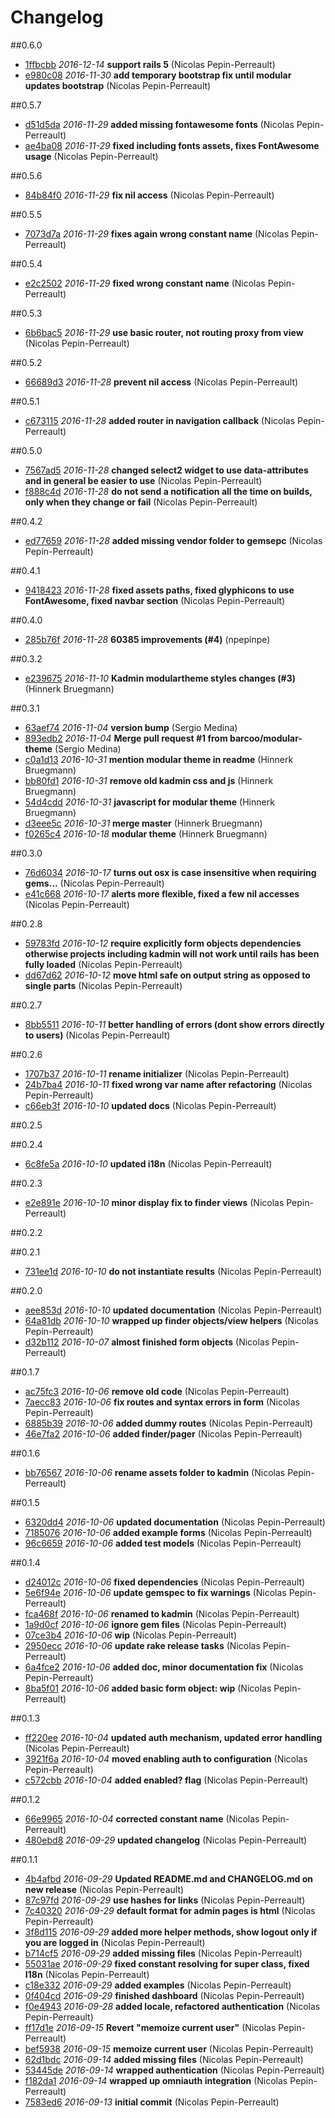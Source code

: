 # Changelog

##0.6.0

- [1ffbcbb](https://github.com/barcoo/kadmin/commit/1ffbcbb) *2016-12-14* __support rails 5__ (Nicolas Pepin-Perreault)
- [e980c08](https://github.com/barcoo/kadmin/commit/e980c08) *2016-11-30* __add temporary bootstrap fix until modular updates bootstrap__ (Nicolas Pepin-Perreault)

##0.5.7

- [d51d5da](https://github.com/barcoo/kadmin/commit/d51d5da) *2016-11-29* __added missing fontawesome fonts__ (Nicolas Pepin-Perreault)
- [ae4ba08](https://github.com/barcoo/kadmin/commit/ae4ba08) *2016-11-29* __fixed including fonts assets, fixes FontAwesome usage__ (Nicolas Pepin-Perreault)

##0.5.6

- [84b84f0](https://github.com/barcoo/kadmin/commit/84b84f0) *2016-11-29* __fix nil access__ (Nicolas Pepin-Perreault)

##0.5.5

- [7073d7a](https://github.com/barcoo/kadmin/commit/7073d7a) *2016-11-29* __fixes again wrong constant name__ (Nicolas Pepin-Perreault)

##0.5.4

- [e2c2502](https://github.com/barcoo/kadmin/commit/e2c2502) *2016-11-29* __fixed wrong constant name__ (Nicolas Pepin-Perreault)

##0.5.3

- [6b6bac5](https://github.com/barcoo/kadmin/commit/6b6bac5) *2016-11-29* __use basic router, not routing proxy from view__ (Nicolas Pepin-Perreault)

##0.5.2

- [66689d3](https://github.com/barcoo/kadmin/commit/66689d3) *2016-11-28* __prevent nil access__ (Nicolas Pepin-Perreault)

##0.5.1

- [c673115](https://github.com/barcoo/kadmin/commit/c673115) *2016-11-28* __added router in navigation callback__ (Nicolas Pepin-Perreault)

##0.5.0

- [7567ad5](https://github.com/barcoo/kadmin/commit/7567ad5) *2016-11-28* __changed select2 widget to use data-attributes and in general be easier to use__ (Nicolas Pepin-Perreault)
- [f888c4d](https://github.com/barcoo/kadmin/commit/f888c4d) *2016-11-28* __do not send a notification all the time on builds, only when they change or fail__ (Nicolas Pepin-Perreault)

##0.4.2

- [ed77659](https://github.com/barcoo/kadmin/commit/ed77659) *2016-11-28* __added missing vendor folder to gemsepc__ (Nicolas Pepin-Perreault)

##0.4.1

- [9418423](https://github.com/barcoo/kadmin/commit/9418423) *2016-11-28* __fixed assets paths, fixed glyphicons to use FontAwesome, fixed navbar section__ (Nicolas Pepin-Perreault)

##0.4.0

- [285b76f](https://github.com/barcoo/kadmin/commit/285b76f) *2016-11-28* __60385 improvements (#4)__ (npepinpe)

##0.3.2

- [e239675](https://github.com/barcoo/kadmin/commit/e239675) *2016-11-10* __Kadmin modulartheme styles changes (#3)__ (Hinnerk Bruegmann)

##0.3.1

- [63aef74](https://github.com/barcoo/kadmin/commit/63aef74) *2016-11-04* __version bump__ (Sergio Medina)
- [893edb2](https://github.com/barcoo/kadmin/commit/893edb2) *2016-11-04* __Merge pull request #1 from barcoo/modular-theme__ (Sergio Medina)
- [c0a1d13](https://github.com/barcoo/kadmin/commit/c0a1d13) *2016-10-31* __mention modular theme in readme__ (Hinnerk Bruegmann)
- [bb80fd1](https://github.com/barcoo/kadmin/commit/bb80fd1) *2016-10-31* __remove old kadmin css and js__ (Hinnerk Bruegmann)
- [54d4cdd](https://github.com/barcoo/kadmin/commit/54d4cdd) *2016-10-31* __javascript for modular theme__ (Hinnerk Bruegmann)
- [d3eee5c](https://github.com/barcoo/kadmin/commit/d3eee5c) *2016-10-31* __merge master__ (Hinnerk Bruegmann)
- [f0265c4](https://github.com/barcoo/kadmin/commit/f0265c4) *2016-10-18* __modular theme__ (Hinnerk Bruegmann)

##0.3.0

- [76d6034](https://github.com/barcoo/kadmin/commit/76d6034) *2016-10-17* __turns out osx is case insensitive when requiring gems...__ (Nicolas Pepin-Perreault)
- [e41c668](https://github.com/barcoo/kadmin/commit/e41c668) *2016-10-17* __alerts more flexible, fixed a few nil accesses__ (Nicolas Pepin-Perreault)

##0.2.8

- [59783fd](https://github.com/barcoo/kadmin/commit/59783fd) *2016-10-12* __require explicitly form objects dependencies otherwise projects including kadmin will not work until rails has been fully loaded__ (Nicolas Pepin-Perreault)
- [dd67d62](https://github.com/barcoo/kadmin/commit/dd67d62) *2016-10-12* __move html safe on output string as opposed to single parts__ (Nicolas Pepin-Perreault)

##0.2.7

- [8bb5511](https://github.com/barcoo/kadmin/commit/8bb5511) *2016-10-11* __better handling of errors (dont show errors directly to users)__ (Nicolas Pepin-Perreault)

##0.2.6

- [1707b37](https://github.com/barcoo/kadmin/commit/1707b37) *2016-10-11* __rename initializer__ (Nicolas Pepin-Perreault)
- [24b7ba4](https://github.com/barcoo/kadmin/commit/24b7ba4) *2016-10-11* __fixed wrong var name after refactoring__ (Nicolas Pepin-Perreault)
- [c66eb3f](https://github.com/barcoo/kadmin/commit/c66eb3f) *2016-10-10* __updated docs__ (Nicolas Pepin-Perreault)

##0.2.5



##0.2.4

- [6c8fe5a](https://github.com/barcoo/kadmin/commit/6c8fe5a) *2016-10-10* __updated i18n__ (Nicolas Pepin-Perreault)

##0.2.3

- [e2e891e](https://github.com/barcoo/kadmin/commit/e2e891e) *2016-10-10* __minor display fix to finder views__ (Nicolas Pepin-Perreault)

##0.2.2



##0.2.1

- [731ee1d](https://github.com/barcoo/kadmin/commit/731ee1d) *2016-10-10* __do not instantiate results__ (Nicolas Pepin-Perreault)

##0.2.0

- [aee853d](https://github.com/barcoo/kadmin/commit/aee853d) *2016-10-10* __updated documentation__ (Nicolas Pepin-Perreault)
- [64a81db](https://github.com/barcoo/kadmin/commit/64a81db) *2016-10-10* __wrapped up finder objects/view helpers__ (Nicolas Pepin-Perreault)
- [d32b112](https://github.com/barcoo/kadmin/commit/d32b112) *2016-10-07* __almost finished form objects__ (Nicolas Pepin-Perreault)

##0.1.7

- [ac75fc3](https://github.com/barcoo/kadmin/commit/ac75fc3) *2016-10-06* __remove old code__ (Nicolas Pepin-Perreault)
- [7aecc83](https://github.com/barcoo/kadmin/commit/7aecc83) *2016-10-06* __fix routes and syntax errors in form__ (Nicolas Pepin-Perreault)
- [6885b39](https://github.com/barcoo/kadmin/commit/6885b39) *2016-10-06* __added dummy routes__ (Nicolas Pepin-Perreault)
- [46e7fa2](https://github.com/barcoo/kadmin/commit/46e7fa2) *2016-10-06* __added finder/pager__ (Nicolas Pepin-Perreault)

##0.1.6

- [bb76567](https://github.com/barcoo/kadmin/commit/bb76567) *2016-10-06* __rename assets folder to kadmin__ (Nicolas Pepin-Perreault)

##0.1.5

- [6320dd4](https://github.com/barcoo/kadmin/commit/6320dd4) *2016-10-06* __updated documentation__ (Nicolas Pepin-Perreault)
- [7185076](https://github.com/barcoo/kadmin/commit/7185076) *2016-10-06* __added example forms__ (Nicolas Pepin-Perreault)
- [96c6659](https://github.com/barcoo/kadmin/commit/96c6659) *2016-10-06* __added test models__ (Nicolas Pepin-Perreault)

##0.1.4

- [d24012c](https://github.com/barcoo/kadmin/commit/d24012c) *2016-10-06* __fixed dependencies__ (Nicolas Pepin-Perreault)
- [5e6f94e](https://github.com/barcoo/kadmin/commit/5e6f94e) *2016-10-06* __update gemspec to fix warnings__ (Nicolas Pepin-Perreault)
- [fca468f](https://github.com/barcoo/kadmin/commit/fca468f) *2016-10-06* __renamed to kadmin__ (Nicolas Pepin-Perreault)
- [1a9d0cf](https://github.com/barcoo/kadmin/commit/1a9d0cf) *2016-10-06* __ignore gem files__ (Nicolas Pepin-Perreault)
- [07ce3b4](https://github.com/barcoo/kadmin/commit/07ce3b4) *2016-10-06* __wip__ (Nicolas Pepin-Perreault)
- [2950ecc](https://github.com/barcoo/kadmin/commit/2950ecc) *2016-10-06* __update rake release tasks__ (Nicolas Pepin-Perreault)
- [6a4fce2](https://github.com/barcoo/kadmin/commit/6a4fce2) *2016-10-06* __added doc, minor documentation fix__ (Nicolas Pepin-Perreault)
- [8ba5f01](https://github.com/barcoo/kadmin/commit/8ba5f01) *2016-10-06* __added basic form object: wip__ (Nicolas Pepin-Perreault)

##0.1.3

- [ff220ee](https://github.com/barcoo/kadmin/commit/ff220ee) *2016-10-04* __updated auth mechanism, updated error handling__ (Nicolas Pepin-Perreault)
- [3921f6a](https://github.com/barcoo/kadmin/commit/3921f6a) *2016-10-04* __moved enabling auth to configuration__ (Nicolas Pepin-Perreault)
- [c572cbb](https://github.com/barcoo/kadmin/commit/c572cbb) *2016-10-04* __added enabled? flag__ (Nicolas Pepin-Perreault)

##0.1.2

- [66e9965](https://github.com/barcoo/kadmin/commit/66e9965) *2016-10-04* __corrected constant name__ (Nicolas Pepin-Perreault)
- [480ebd8](https://github.com/barcoo/kadmin/commit/480ebd8) *2016-09-29* __updated changelog__ (Nicolas Pepin-Perreault)

##0.1.1
- [4b4afbd](https://github.com/barcoo/kadmin/commit/4b4afbd) *2016-09-29* __Updated README.md and CHANGELOG.md on new release__ (Nicolas Pepin-Perreault)
- [87c97fd](https://github.com/barcoo/kadmin/commit/87c97fd) *2016-09-29* __use hashes for links__ (Nicolas Pepin-Perreault)
- [7c40320](https://github.com/barcoo/kadmin/commit/7c40320) *2016-09-29* __default format for admin pages is html__ (Nicolas Pepin-Perreault)
- [3f8d115](https://github.com/barcoo/kadmin/commit/3f8d115) *2016-09-29* __added more helper methods, show logout only if you are logged in__ (Nicolas Pepin-Perreault)
- [b714cf5](https://github.com/barcoo/kadmin/commit/b714cf5) *2016-09-29* __added missing files__ (Nicolas Pepin-Perreault)
- [55031ae](https://github.com/barcoo/kadmin/commit/55031ae) *2016-09-29* __fixed constant resolving for super class, fixed I18n__ (Nicolas Pepin-Perreault)
- [c18e332](https://github.com/barcoo/kadmin/commit/c18e332) *2016-09-29* __added examples__ (Nicolas Pepin-Perreault)
- [0f404cd](https://github.com/barcoo/kadmin/commit/0f404cd) *2016-09-29* __finished dashboard__ (Nicolas Pepin-Perreault)
- [f0e4943](https://github.com/barcoo/kadmin/commit/f0e4943) *2016-09-28* __added locale, refactored authentication__ (Nicolas Pepin-Perreault)
- [ff17d1e](https://github.com/barcoo/kadmin/commit/ff17d1e) *2016-09-15* __Revert "memoize current user"__ (Nicolas Pepin-Perreault)
- [bef5938](https://github.com/barcoo/kadmin/commit/bef5938) *2016-09-15* __memoize current user__ (Nicolas Pepin-Perreault)
- [62d1bdc](https://github.com/barcoo/kadmin/commit/62d1bdc) *2016-09-14* __added missing files__ (Nicolas Pepin-Perreault)
- [53445de](https://github.com/barcoo/kadmin/commit/53445de) *2016-09-14* __wrapped authentication__ (Nicolas Pepin-Perreault)
- [f182da1](https://github.com/barcoo/kadmin/commit/f182da1) *2016-09-14* __wrapped up omniauth integration__ (Nicolas Pepin-Perreault)
- [7583ed6](https://github.com/barcoo/kadmin/commit/7583ed6) *2016-09-13* __initial commit__ (Nicolas Pepin-Perreault)
